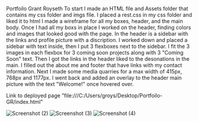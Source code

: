 Portfoilo Grant Royseth
To start I made an HTML file and Assets folder that contains my css folder and imgs file.
I placed a rest.css in my css folder and liked it to html
I made a wireframe for all my boxes, header, and the main body.
Once I had all my boxs in place I worked on the header, finding colors and images that looked good
with the page.
In the header is a sidebar with the links and profile picture with a discription.
I worked down and placed a sidebar with text inside, then I put 3 flexboxes next to the sidebar.
I fit the 3 images in each flexbox for 3 coming soon projects along with 3 "Coming Soon" text.
Then I got the links in the header liked to the desonations in the main.
I filled out the about me and footer that have links with my contact information.
Next I made some media quarries for a max width of 415px, 768px and 1177px.
I went back and added an overlay to the header main picture with the text "Welcome!" once hovered over.
    
    

Link to deployed page "file:///C:/Users/groys/Desktop/Portfoilo-GR/index.html"
    





![Screenshot (2)](https://user-images.githubusercontent.com/90479839/146094187-f6664823-d886-4f66-ad1b-f09c8fb3aba5.png)
![Screenshot (3)](https://user-images.githubusercontent.com/90479839/146094195-38228586-3d70-439d-9128-f7017e09b4e9.png)
![Screenshot (4)](https://user-images.githubusercontent.com/90479839/146094202-0e70b85a-3756-423b-a528-26c9ddc4ef09.png)
